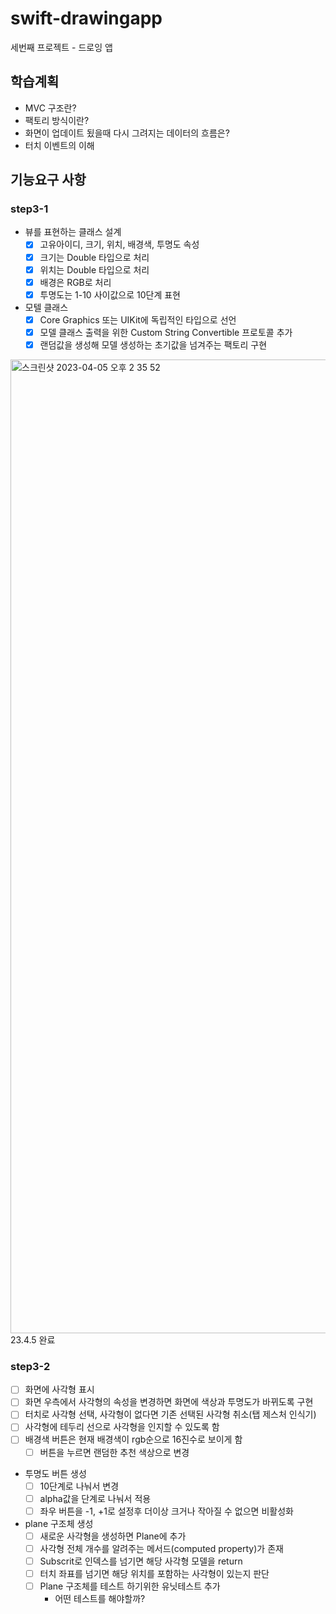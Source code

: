 # swift-drawingapp
세번째 프로젝트 - 드로잉 앱
## 학습계획
- MVC 구조란?
- 팩토리 방식이란?
- 화면이 업데이트 됬을때 다시 그려지는 데이터의 흐름은?
- 터치 이벤트의 이해

## 기능요구 사항
### step3-1
- 뷰를 표현하는 클래스 설계
    - [x] 고유아이디, 크기, 위치, 배경색, 투명도 속성
    - [x] 크기는 Double 타입으로 처리
    - [x] 위치는 Double 타입으로 처리
    - [x] 배경은 RGB로 처리
    - [x] 투명도는 1-10 사이값으로 10단계 표현
- 모텔 클래스
    - [x] Core Graphics 또는 UIKit에 독립적인 타입으로 선언
    - [x] 모델 클래스 출력을 위한 Custom String Convertible 프로토콜 추가
    - [x] 랜덤값을 생성해 모델 생성하는 초기값을 넘겨주는 팩토리 구현
<img width="1558" alt="스크린샷 2023-04-05 오후 2 35 52" src="https://user-images.githubusercontent.com/86761640/229990477-a96b3868-d161-454d-ba00-e36ddbfde299.png">
23.4.5 완료

### step3-2
- [ ] 화면에 사각형 표시
- [ ] 화면 우측에서 사각형의 속성을 변경하면 화면에 색상과 투명도가 바뀌도록 구현
- [ ] 터치로 사각형 선택, 사각형이 없다면 기존 선택된 사각형 취소(탭 제스처 인식기)
- [ ] 사각형에 테두리 선으로 사각형을 인지할 수 있도록 함
- [ ] 배경색 버튼은 현재 배경색이 rgb순으로 16진수로 보이게 함
    - [ ] 버튼을 누르면 랜덤한 추천 색상으로 변경
- 투명도 버튼 생성
    - [ ] 10단계로 나눠서 변경
    - [ ] alpha값을 단계로 나눠서 적용
    - [ ] 좌우 버튼을 -1, +1로 설정후 더이상 크거나 작아질 수 없으면 비활성화
- plane 구조체 생성
    - [ ] 새로운 사각형을 생성하면 Plane에 추가
    - [ ] 사각형 전체 개수를 알려주는 메서드(computed property)가 존재
    - [ ] Subscrit로 인덱스를 넘기면 해당 사각형 모델을 return
    - [ ] 터치 좌표를 넘기면 해당 위치를 포함하는 사각형이 있는지 판단
    - [ ] Plane 구조체를 테스트 하기위한 유닛테스트 추가
        - 어떤 테스트를 해야할까?

